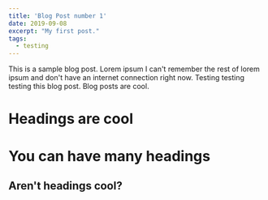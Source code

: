 ```yaml
---
title: 'Blog Post number 1'
date: 2019-09-08
excerpt: "My first post."
tags:
  - testing
---
```


This is a sample blog post. Lorem ipsum I can't remember the rest of lorem ipsum and don't have an internet connection right now. Testing testing testing this blog post. Blog posts are cool.

Headings are cool
======

You can have many headings
======

Aren't headings cool?
------
